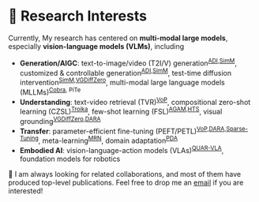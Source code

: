 # 🔬 Research Interests

Currently, My research has centered on **multi-modal large models**, especially **vision-language models (VLMs)**, including 

* **Generation/AIGC**: text-to-image/video (T2I/V) generation<sup><a href="https://arxiv.org/abs/2311.15841" target="_blank">ADI</a>,<a href="https://arxiv.org/abs/2311.15773" target="_blank">SimM</a></sup>, customized & controllable generation<sup><a href="https://arxiv.org/abs/2311.15841" target="_blank">ADI</a>,<a href="https://arxiv.org/abs/2311.15773" target="_blank">SimM</a></sup>, test-time diffusion intervention<sup><a href="https://arxiv.org/abs/2311.15773" target="_blank">SimM</a>,<a href="https://arxiv.org/abs/2309.01141" target="_blank">VGDiffZero</a></sup>, multi-modal large language models (MLLMs)<sup><a href="https://arxiv.org/abs/2403.14520" target="_blank">Cobra</a>, PiTe</sup>
* **Understanding**: text-video retrieval (TVR)<sup><a href="https://arxiv.org/abs/2211.12764" target="_blank">VoP</a></sup>, compositional zero-shot learning (CZSL)<sup><a href="https://arxiv.org/abs/2303.15230" target="_blank">Troika</a></sup>, few-shot learning (FSL)<sup><a href="https://arxiv.org/abs/2009.04724" target="_blank">AGAM</a>,<a href="https://arxiv.org/abs/2207.06989" target="_blank">HTS</a></sup>, visual grounding<sup><a href="https://arxiv.org/abs/2309.01141" target="_blank">VGDiffZero</a>,<a href="https://arxiv.org/abs/2405.06217" target="_blank">DARA</a></sup>
* **Transfer**: parameter-efficient fine-tuning (PEFT/PETL)<sup><a href="https://arxiv.org/abs/2211.12764" target="_blank">VoP</a>,<a href="https://arxiv.org/abs/2405.06217" target="_blank">DARA</a>,<a href="https://arxiv.org/abs/2405.14700" target="_blank">Sparse-Tuning</a></sup>, meta-learning<sup><a href="https://ieeexplore.ieee.org/abstract/document/9747620" target="_blank">MRN</a></sup>, domain adaptation<sup><a href="https://arxiv.org/abs/2312.09553" target="_blank">PDA</a></sup>
* **Embodied AI**: vision-language-action models (VLAs)<sup><a href="https://arxiv.org/abs/2312.14457" target="_blank">QUAR-VLA</a></sup>, foundation models for robotics

🤝 I am always looking for related collaborations, and most of them have produced top-level publications. Feel free to drop me an <a href="mailto:siteng.huang@gmail.com" target="_blank">email</a> if you are interested!